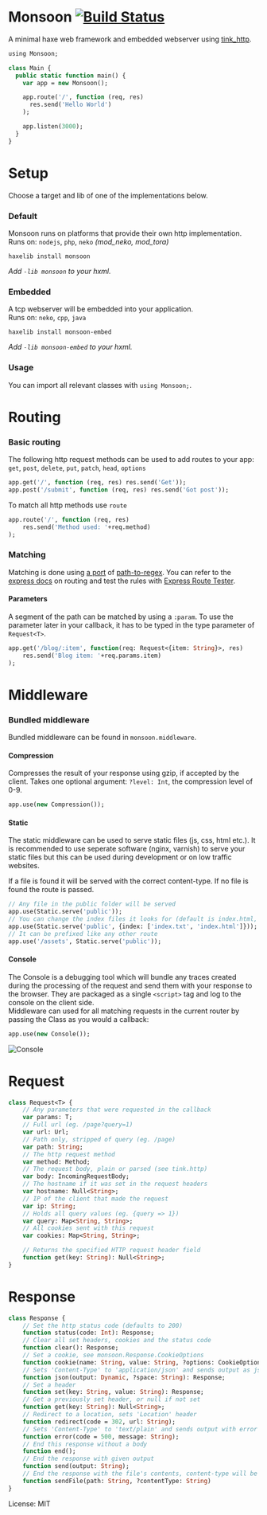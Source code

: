 # Monsoon [![Build Status](https://travis-ci.org/benmerckx/monsoon.svg?branch=master)](https://travis-ci.org/benmerckx/monsoon)

A minimal haxe web framework and embedded webserver using [tink_http](https://github.com/haxetink/tink_http).

```haxe
using Monsoon;

class Main {
  public static function main() {
    var app = new Monsoon();

    app.route('/', function (req, res)
      res.send('Hello World')
    );

    app.listen(3000);
  }
}

```

# Setup

Choose a target and lib of one of the implementations below.

### Default

Monsoon runs on platforms that provide their own http implementation.  
Runs on: `nodejs`, `php`, `neko` *(mod_neko, mod_tora)*
```
haxelib install monsoon
```
*Add `-lib monsoon` to your hxml.*

### Embedded

A tcp webserver will be embedded into your application.  
Runs on: `neko`, `cpp`, `java`
```
haxelib install monsoon-embed
```
*Add `-lib monsoon-embed` to your hxml.*

### Usage

You can import all relevant classes with `using Monsoon;`.

# Routing

### Basic routing

The following http request methods can be used to add routes to your app:  
`get`, `post`, `delete`, `put`, `patch`, `head`, `options`

```haxe
app.get('/', function (req, res) res.send('Get'));
app.post('/submit', function (req, res) res.send('Got post'));
```

To match all http methods use `route`

```haxe
app.route('/', function (req, res) 
	res.send('Method used: '+req.method)
);
```

### Matching

Matching is done using [a port](https://github.com/benmerckx/path2ereg) of [path-to-regex](https://github.com/pillarjs/path-to-regexp).
You can refer to the [express docs](https://expressjs.com/en/guide/routing.html#route-paths) on routing and test the rules with [Express Route Tester](http://forbeslindesay.github.io/express-route-tester/).

#### Parameters

A segment of the path can be matched by using a `:param`. To use the parameter later in your callback, it has to be typed in the type parameter of `Request<T>`.
```haxe
app.get('/blog/:item', function(req: Request<{item: String}>, res)
	res.send('Blog item: '+req.params.item)
);
```

# Middleware

### Bundled middleware

Bundled middleware can be found in `monsoon.middleware`.

#### Compression

Compresses the result of your response using gzip, if accepted by the client.
Takes one optional argument: `?level: Int`, the compression level of 0-9.

```haxe
app.use(new Compression());
```

#### Static

The static middleware can be used to serve static files (js, css, html etc.). It is recommended to use seperate software (nginx, varnish) to serve your static files but this can be used during development or on low traffic websites.

If a file is found it will be served with the correct content-type. If no file is found the route is passed.

```haxe
// Any file in the public folder will be served
app.use(Static.serve('public')); 
// You can change the index files it looks for (default is index.html, index.htm)
app.use(Static.serve('public', {index: ['index.txt', 'index.html']})); 
// It can be prefixed like any other route
app.use('/assets', Static.serve('public')); 
```

#### Console

The Console is a debugging tool which will bundle any traces created during the processing of the request and send them with your response to the browser. They are packaged as a single `<script>` tag and log to the console on the client side.   
Middleware can used for all matching requests in the current router by passing the Class as you would a callback:


```haxe
app.use(new Console());
```

![Console](https://github.com/benmerckx/monsoon/blob/master/docs/console.png?raw=true "")

# Request

```haxe
class Request<T> {
	// Any parameters that were requested in the callback
	var params: T;
    // Full url (eg. /page?query=1)
	var url: Url;
    // Path only, stripped of query (eg. /page)
	var path: String;
    // The http request method
	var method: Method;
	// The request body, plain or parsed (see tink.http)
	var body: IncomingRequestBody;
    // The hostname if it was set in the request headers
	var hostname: Null<String>;
    // IP of the client that made the request
	var ip: String;
    // Holds all query values (eg. {query => 1})
	var query: Map<String, String>;
    // All cookies sent with this request
	var cookies: Map<String, String>;

	// Returns the specified HTTP request header field
	function get(key: String): Null<String>;
}
```

# Response

```haxe
class Response {
	// Set the http status code (defaults to 200)
	function status(code: Int): Response;
	// Clear all set headers, cookies and the status code
	function clear(): Response;
	// Set a cookie, see monsoon.Response.CookieOptions
	function cookie(name: String, value: String, ?options: CookieOptions): Response;
	// Sets 'Content-Type' to 'application/json' and sends output as json
	function json(output: Dynamic, ?space: String): Response;
	// Set a header
	function set(key: String, value: String): Response;
	// Get a previously set header, or null if not set
	function get(key: String): Null<String>;
	// Redirect to a location, sets 'Location' header
	function redirect(code = 302, url: String);
	// Sets 'Content-Type' to 'text/plain' and sends output with error code
	function error(code = 500, message: String);
	// End this response without a body
	function end();
	// End the response with given output
	function send(output: String);
	// End the response with the file's contents, content-type will be set automatically but can be set explicitly
	function sendFile(path: String, ?contentType: String)
}
```	 

License: MIT